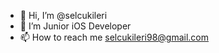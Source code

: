 - 👋 Hi, I’m @selcukileri
- 🌱 I’m Junior iOS Developer
- 📫 How to reach me selcukileri98@gmail.com

<!---
selcukileri/selcukileri is a ✨ special ✨ repository because its `README.md` (this file) appears on your GitHub profile.
You can click the Preview link to take a look at your changes.
--->
